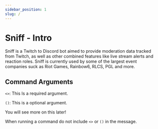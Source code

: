 ```yaml
---
sidebar_position: 1
slug: /
---
```


# Sniff - Intro

Sniff is a Twitch to Discord bot aimed to provide moderation data tracked from Twitch, as well as other combined features like live stream alerts and reaction roles. Sniff is currently used by some of the largest event companies suck as Riot Games, Rainbow6, RLCS, PGL and more. 


## Command Arguments

`<>`: This Is a required argument.

`()`: This is a optional argument.

You will see more on this later!

When running a command do not include `<>` or `()` in the message.